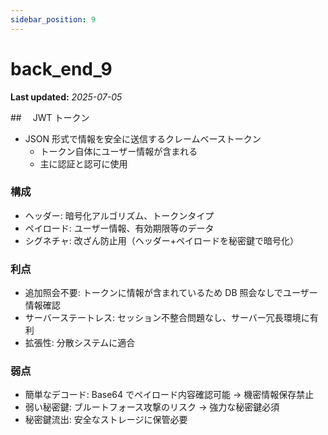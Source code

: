 ```yaml
---
sidebar_position: 9
---
```


# back_end_9

**Last updated:** _2025-07-05_

##　 JWT トークン

- JSON 形式で情報を安全に送信するクレームベーストークン
  - トークン自体にユーザー情報が含まれる
  - 主に認証と認可に使用

### 構成

- ヘッダー: 暗号化アルゴリズム、トークンタイプ
- ペイロード: ユーザー情報、有効期限等のデータ
- シグネチャ: 改ざん防止用（ヘッダー+ペイロードを秘密鍵で暗号化）

### 利点

- 追加照会不要: トークンに情報が含まれているため DB 照会なしでユーザー情報確認
- サーバーステートレス: セッション不整合問題なし、サーバー冗長環境に有利
- 拡張性: 分散システムに適合

### 弱点

- 簡単なデコード: Base64 でペイロード内容確認可能 → 機密情報保存禁止
- 弱い秘密鍵: ブルートフォース攻撃のリスク → 強力な秘密鍵必須
- 秘密鍵流出: 安全なストレージに保管必要
